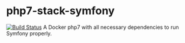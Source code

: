 # php7-stack-symfony
[![Build Status](https://travis-ci.org/fgamess/php7-stack-symfony.svg?branch=master)](https://travis-ci.org/fgamess/php7-stack-symfony)
A Docker php7 with all necessary dependencies to run Symfony properly.

